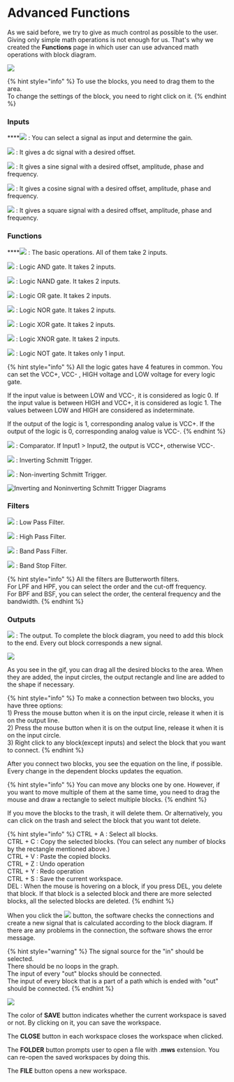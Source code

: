 # Advanced Functions

As we said before, we try to give as much control as possible to the user. Giving only simple math operations is not enough for us. That's why we created the **Functions** page in which user can use advanced math operations with block diagram.

![](../../../../.gitbook/assets/image%20%2863%29.png)

{% hint style="info" %}
To use the blocks, you need to drag them to the area.  
To change the settings of the block, you need to right click on it.
{% endhint %}

### **Inputs**

\*\*\*\*![](../../../../.gitbook/assets/image%20%2811%29.png) : You can select a signal as input and determine the gain. 

![](../../../../.gitbook/assets/image%20%2877%29.png) : It gives a dc signal with a desired offset.

![](../../../../.gitbook/assets/image%20%2820%29.png) : It gives a sine signal with a desired offset, amplitude, phase and frequency.

![](../../../../.gitbook/assets/image%20%2857%29.png) : It gives a cosine signal with a desired offset, amplitude, phase and frequency.

![](../../../../.gitbook/assets/image%20%2842%29.png) : It gives a square signal with a desired offset, amplitude, phase and frequency.

### **Functions**

\*\*\*\*![](../../../../.gitbook/assets/image%20%2871%29.png) : The basic operations. All of them take 2 inputs.  

![](../../../../.gitbook/assets/image%20%2838%29.png) : Logic AND gate. It takes 2 inputs.

![](../../../../.gitbook/assets/image%20%2874%29.png) : Logic NAND gate. It takes 2 inputs.

![](../../../../.gitbook/assets/image%20%2849%29.png) : Logic OR gate. It takes 2 inputs.

![](../../../../.gitbook/assets/image%20%2832%29.png) : Logic NOR gate. It takes 2 inputs.

![](../../../../.gitbook/assets/image%20%2834%29.png) : Logic XOR gate. It takes 2 inputs.

![](../../../../.gitbook/assets/image%20%2860%29.png) : Logic XNOR gate. It takes 2 inputs.

![](../../../../.gitbook/assets/image%20%2879%29.png) : Logic NOT gate. It takes only 1 input.

{% hint style="info" %}
All the logic gates have 4 features in common. You can set the VCC+, VCC- , HIGH voltage and LOW voltage for every logic gate. 

If the input value is between LOW and VCC-, it is considered as logic 0. If the input value is between HIGH and VCC+, it is considered as logic 1. The values between LOW and HIGH are considered as indeterminate. 

If the output of the logic is 1, corresponding analog value is VCC+. If the output of the logic is 0, corresponding analog value is VCC-.
{% endhint %}

![](../../../../.gitbook/assets/image%20%2862%29.png) : Comparator. If Input1 &gt; Input2, the output is VCC+, otherwise VCC-.

![](../../../../.gitbook/assets/image.png) : Inverting Schmitt Trigger. 

![](../../../../.gitbook/assets/image%20%2814%29.png) : Non-inverting Schmitt Trigger.

![Inverting and Noninverting Schmitt Trigger Diagrams](../../../../.gitbook/assets/untitled-diagram.png)

### **Filters**

![](../../../../.gitbook/assets/image%20%2822%29.png) : Low Pass Filter.

![](../../../../.gitbook/assets/image%20%2885%29.png) : High Pass Filter.

![](../../../../.gitbook/assets/image%20%2876%29.png) : Band Pass Filter.

![](../../../../.gitbook/assets/image%20%2827%29.png) : Band Stop Filter.

{% hint style="info" %}
All the filters are Butterworth filters.   
For LPF and HPF, you can select the order and the cut-off frequency.  
For BPF and BSF, you can select the order, the centeral frequency and the bandwidth.
{% endhint %}

### Outputs

![](../../../../.gitbook/assets/image%20%2856%29.png) : The output. To complete the block diagram, you need to add this block to the end. Every out block corresponds a new signal.

![](../../../../.gitbook/assets/a186e98a-fbf6-11e8-aaf5-0050560101a3.gif)

As you see in the gif, you can drag all the desired blocks to the area. When they are added, the input circles, the output rectangle and line are added to the shape if necessary. 

{% hint style="info" %}
To make a connection between two blocks, you have three options:  
1\) Press the mouse button when it is on the input circle, release it when it is on the output line.  
2\) Press the mouse button when it is on the output line, release it when it is on the input circle.  
3\) Right click to any block\(except inputs\) and select the block that you want to connect.
{% endhint %}

After you connect two blocks, you see the equation on the line, if possible. Every change in the dependent blocks updates the equation. 

{% hint style="info" %}
You can move any blocks one by one. However, if you want to move multiple of them at the same time, you need to drag the mouse and draw a rectangle to select multiple blocks.
{% endhint %}

If you move the blocks to the trash, it will delete them. Or alternatively, you can click on the trash and select the block that you want tot delete. 

{% hint style="info" %}
CTRL + A : Select all blocks.  
CTRL + C : Copy the selected blocks. \(You can select any number of blocks by the rectangle mentioned above.\)  
CTRL + V : Paste the copied blocks.  
CTRL + Z : Undo operation  
CTRL + Y : Redo operation  
CTRL + S : Save the current workspace.  
DEL : When the mouse is hovering on a block, if you press DEL, you delete that block. If that block is a selected block and there are more selected blocks, all the selected blocks are deleted. 
{% endhint %}

When you click the ![](../../../../.gitbook/assets/image%20%2878%29.png) button, the software checks the connections and create a new signal that is calculated according to the block diagram. If there are any problems in the connection, the software shows the error message. 

{% hint style="warning" %}
The signal source for the "in" should be selected.  
There should be no loops in the graph.  
The input of every "out" blocks should be connected.  
The input of every block that is a part of a path which is ended with "out" should be connected.
{% endhint %}

![](../../../../.gitbook/assets/image%20%2819%29.png)

The color of **SAVE** button indicates whether the current workspace is saved or not. By clicking on it, you can save the workspace. 

The **CLOSE** button in each workspace closes the workspace when clicked.

The **FOLDER** button prompts user to open a file with .**mws** extension. You can re-open the saved workspaces by doing this.

The **FILE** button opens a new workspace.

